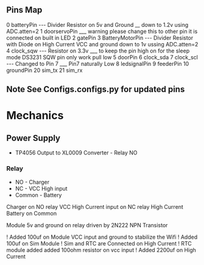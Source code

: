 

##     Pins Map
0   batteryPin      --- Divider Resistor on 5v and Ground __ down to 1.2v using ADC.atten=2
1   doorservoPin    ___ warning please change this to other pin it is connected on built in LED
2   gatePin
3   BatteryMotorPin --- Divider Resistor with Diode on High Current VCC and ground down to 1v ussing ADC.atten=2
4   clock_sqw       --- Resistor on 3.3v ___ to keep the pin high on for the sleep mode DS3231 SQW pin only work pull low
5   doorPin
6   clock_sda
7   clock_scl       --- Changed to Pin 7 ___ Pin7 naturally Low
8   ledsignalPin
9   feederPin
10  groundPin
20  sim_tx
21  sim_rx
## Note See Configs.configs.py for updated pins



# Mechanics

## Power Supply 
-   TP4056 Output to XL0009 Converter - Relay NO

### Relay
-   NO  -   Charger
-   NC  -   VCC High input 
-   Common  -   Battery

Charger on NO relay
VCC High Current input on NC relay
High Current Battery on Common

Module 5v and ground on relay driven by 2N222 NPN Transistor 

! Added 100uf on Module VCC input and ground to stabilize the Wifi
! Added 100uf on Sim Module
! Sim and RTC are Connected on High Current 
! RTC module added added 100ohm resistor on vcc input
! Added 2200uf on High Current

